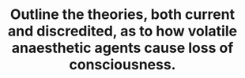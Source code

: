 ---
title: "Outline the theories, both current and discredited, as to how volatile anaesthetic agents cause loss of consciousness."
entityType: SAQ
exam: PEX
college: ANZCA
year: 2018
sitting: A
question: 3
passRate: 31
EC_expectedDomains:
- "It was not possible to pass, however, by only answering one part of the question."
- "An understanding that the mechanism is unclear gained marks."
- "The Meyer-Overton hypothesis relates to the linear relationship between the log of potency and lipid solubility and many tried to draw a graph illustrating this."
- "Modern theories suggest that agents may be acting on hydrophobic areas of proteins, particularly the GABA receptor."
EC_extraCredit:
- "Other ways of attracting marks were to discuss why people thought that lipid solubility might be related to potency, and why these theories were discarded."
- "Mentioning other receptors that may be involved, most notably the NMDA receptor, and noting this is predominantly affected by gaseous rather than volatile agents."
- "Noting the volatile agents are relatively indiscriminate, and cause effects on many different types of proteins."
- "Mentioning some anatomical potential sites of action."
EC_errorsCommon:
- "This is a key part of our practice."
- "It seems reasonable that a candidate for a specialist examination should know something about the topic."
- "Many candidates wrote about wash-in, which was not asked."
- "Many stated that the Meyer Overton hypothesis is currently held to be valid."
resources:
- ""
---